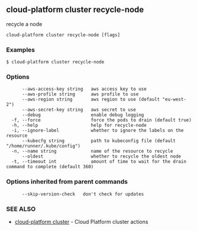 ## cloud-platform cluster recycle-node

recycle a node

```
cloud-platform cluster recycle-node [flags]
```

### Examples

```
$ cloud-platform cluster recycle-node

```

### Options

```
      --aws-access-key string   aws access key to use
      --aws-profile string      aws profile to use
      --aws-region string       aws region to use (default "eu-west-2")
      --aws-secret-key string   aws secret to use
      --debug                   enable debug logging
  -f, --force                   force the pods to drain (default true)
  -h, --help                    help for recycle-node
  -i, --ignore-label            whether to ignore the labels on the resource
      --kubecfg string          path to kubeconfig file (default "/home/runner/.kube/config")
  -n, --name string             name of the resource to recycle
      --oldest                  whether to recycle the oldest node
  -t, --timeout int             amount of time to wait for the drain command to complete (default 360)
```

### Options inherited from parent commands

```
      --skip-version-check   don't check for updates
```

### SEE ALSO

* [cloud-platform cluster](cloud-platform_cluster.md)	 - Cloud Platform cluster actions

